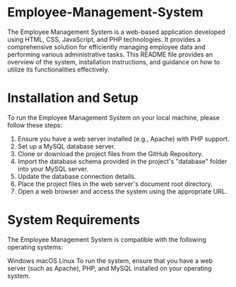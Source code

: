 # Employee-Management-System

The Employee Management System is a web-based application developed using HTML, CSS, JavaScript, and PHP technologies. It provides a comprehensive solution for efficiently managing employee data and performing various administrative tasks. This README file provides an overview of the system, installation instructions, and guidance on how to utilize its functionalities effectively.

# Installation and Setup
To run the Employee Management System on your local machine, please follow these steps:

1. Ensure you have a web server installed (e.g., Apache) with PHP support.
2. Set up a MySQL database server.
3. Clone or download the project files from the GitHub Repository.
4. Import the database schema provided in the project's "database" folder into your MySQL server.
5. Update the database connection details.
6. Place the project files in the web server's document root directory.
7. Open a web browser and access the system using the appropriate URL.
   
# System Requirements
The Employee Management System is compatible with the following operating systems:

Windows
macOS
Linux
To run the system, ensure that you have a web server (such as Apache), PHP, and MySQL installed on your operating system.








